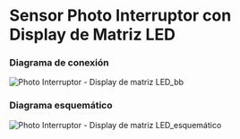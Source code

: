 # Sensor Photo Interruptor con Display de Matriz LED
### Diagrama de conexión
![Photo Interruptor - Display de matriz LED_bb](https://user-images.githubusercontent.com/70409607/223873035-2e036953-4a79-439d-92b4-bf4f30f08b31.png)
### Diagrama esquemático
![Photo Interruptor - Display de matriz LED_esquemático](https://user-images.githubusercontent.com/70409607/223873069-90bb0ee2-e0c3-49ca-b669-29918e1c43f8.png)
